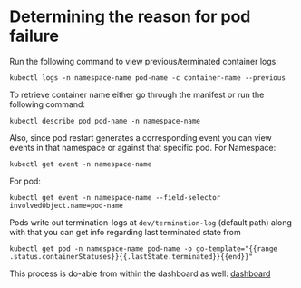# Determining the reason for pod failure

Run the following command to view previous/terminated container logs:

`kubectl logs -n namespace-name pod-name -c container-name --previous`

To retrieve container name either go through the manifest or run the following command:

`kubectl describe pod pod-name -n namespace-name`

Also, since pod restart generates a corresponding event you can view events in that namespace or against that specific pod.
For Namespace:

`kubectl get event -n namespace-name`

For pod:

`kubectl get event -n namespace-name --field-selector involvedObject.name=pod-name`

Pods write out termination-logs at `dev/termination-log` (default path) along with that you can get info regarding last 
terminated state from

`kubectl get pod -n namespace-name pod-name -o go-template="{{range .status.containerStatuses}}{{.lastState.terminated}}{{end}}"`

This process is do-able from within the dashboard as well:
[dashboard](previous_pod_logs.png)
